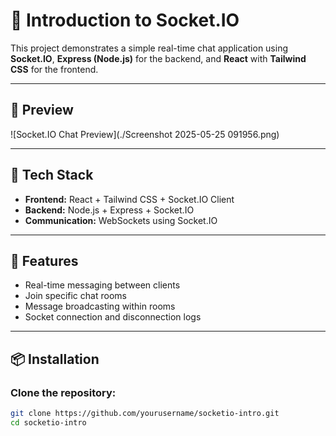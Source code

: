 
# 🔌 Introduction to Socket.IO

This project demonstrates a simple real-time chat application using **Socket.IO**, **Express (Node.js)** for the backend, and **React** with **Tailwind CSS** for the frontend.

---

## 📸 Preview

![Socket.IO Chat Preview](./Screenshot 2025-05-25 091956.png)

---

## 🧰 Tech Stack

- **Frontend:** React + Tailwind CSS + Socket.IO Client  
- **Backend:** Node.js + Express + Socket.IO  
- **Communication:** WebSockets using Socket.IO  

---

## 🚀 Features

- Real-time messaging between clients
- Join specific chat rooms
- Message broadcasting within rooms
- Socket connection and disconnection logs

---

## 📦 Installation

### Clone the repository:

```bash
git clone https://github.com/yourusername/socketio-intro.git
cd socketio-intro
